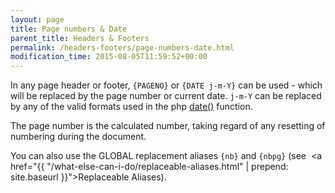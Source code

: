 ```yaml
---
layout: page
title: Page numbers & Date
parent_title: Headers & Footers
permalink: /headers-footers/page-numbers-date.html
modification_time: 2015-08-05T11:59:52+00:00
---
```


In any page header or footer, `{PAGENO}` or `{DATE j-m-Y}` can be used - which will be replaced by the page number or 
current date. `j-m-Y` can be replaced by any of the valid formats used in the php 
<a href="http://www.php.net/manual/en/function.date.php" target="_blank">date()</a> function.

The page number is the calculated number, taking regard of any resetting of numbering during the document.

You can also use the GLOBAL replacement aliases `{nb}` and `{nbpg}` (see 
<a href="{{ "/what-else-can-i-do/replaceable-aliases.html" | prepend: site.baseurl }}">Replaceable Aliases</a>).
